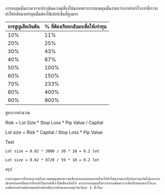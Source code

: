 
การลงทุนนั้นเราควรจะประเมินความเสี่ยงให้มากเพราะการขาดทุนนั้นง่ายกว่าการทำกำไรการที่เราจะทำให้กลับมาเท่าทุนนั้นต้องใช้เปอร์เซ็นที่สูงมาก


| การสูญเสียเงินต้น | % ที่ต้องเรียกกลับมาเพื่อให้เท่าทุน |
| ----------------- | ----------------------------------- |
| 10%               | 11%                                 |
| 20%               | 25%                                 |
| 30%               | 43%                                 |
| 40%               | 67%                                 |
| 50%               | 100%                                |
| 60%               | 150%                                |
| 70%               | 233%                                |
| 80%               | 400%                                |
| 90%               | 900%                                |

สูตรการคำนวณ 

Risk = Lot Size *  Stop Loss * Pip Value / Capital

Lot size = Risk * Capital / Stop Loss * Pip Value


Test 

	Lot size = 0.02 * 3000 / 30 * 10 = 0.2 lot

	Lot size = 0.02 * 8729 / 59 * 10 = 0.2 lot


สรุป

	การลงทุนควรที่จะคำนวณถึงความสมดุลของความเสี่ยงและผลตอบแทนที่จะได้รับไม่ควรมากหรือน้อยจนเกินไปและการเข้าออร์เดอร์นั้นควรที่จะเข้าในกรณีที่เราไม่เสี่ยงเกินไป และการลงทุนหรือการเทรดนั้นควรจะตั้งเป้าหมายเอาไว้และลงมือทำอย่างสม่ำเสมออย่างน้อยคือการศึกษาตลาดทุกวันวันละ 1 ชั่วโมง